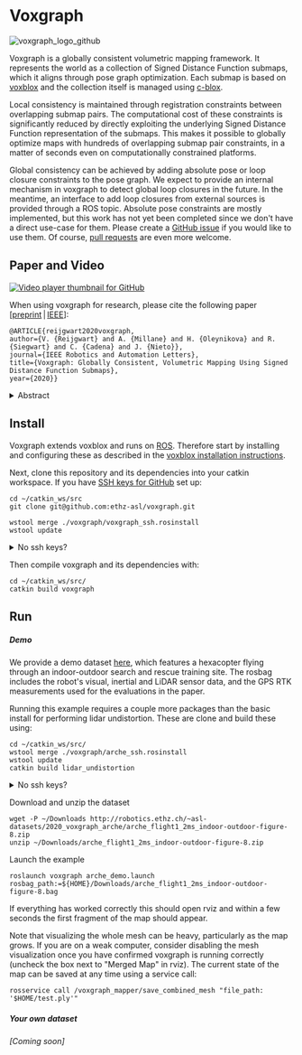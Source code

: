# Voxgraph
![voxgraph_logo_github](https://user-images.githubusercontent.com/6238939/79927519-434b4080-8440-11ea-9187-92e28466035b.png)

Voxgraph is a globally consistent volumetric mapping framework. It represents the world as a collection of Signed Distance Function submaps, which it aligns through pose graph optimization. Each submap is based on [voxblox](https://github.com/ethz-asl/voxblox) and the collection itself is managed using [c-blox](https://github.com/ethz-asl/cblox).

Local consistency is maintained through registration constraints between overlapping submap pairs. The computational cost of these constraints is significantly reduced by directly exploiting the underlying Signed Distance Function representation of the submaps. This makes it possible to globally optimize maps with hundreds of overlapping submap pair constraints, in a matter of seconds even on computationally constrained platforms.

Global consistency can be achieved by adding absolute pose or loop closure constraints to the pose graph. We expect to provide an internal mechanism in voxgraph to detect global loop closures in the future. In the meantime, an interface to add loop closures from external sources is provided through a ROS topic. Absolute pose constraints are mostly implemented, but this work has not yet been completed since we don't have a direct use-case for them. Please create a [GitHub issue](https://github.com/ethz-asl/voxgraph/issues) if you would like to use them. Of course, [pull requests](https://github.com/ethz-asl/voxgraph/pulls) are even more welcome.

## Paper and Video
[![Video player thumbnail for GitHub](https://user-images.githubusercontent.com/6238939/80018022-b94db700-84d5-11ea-9118-9540f7cdd67b.JPG)](https://youtu.be/K2HPAMqvh3E)

When using voxgraph for research, please cite the following paper [[preprint](https://www.research-collection.ethz.ch/bitstream/handle/20.500.11850/385682/Voxgraph-ETHpreprintversion.pdf?sequence=1&isAllowed=y) | [IEEE](https://ieeexplore.ieee.org/document/8903279)]:

```
@ARTICLE{reijgwart2020voxgraph,
author={V. {Reijgwart} and A. {Millane} and H. {Oleynikova} and R. {Siegwart} and C. {Cadena} and J. {Nieto}},
journal={IEEE Robotics and Automation Letters},
title={Voxgraph: Globally Consistent, Volumetric Mapping Using Signed Distance Function Submaps},
year={2020}}
```

<details>
<summary>Abstract</summary>
<br>
Globally consistent dense maps are a key requirement for long-term robot navigation in complex environments. While previous works have addressed the challenges of dense mapping and global consistency, most require more computational resources than may be available on-board small robots. We propose a framework that creates globally consistent volumetric maps on a CPU and is lightweight enough to run on computationally constrained platforms. Our approach represents the environment as a collection of overlapping signed distance function (SDF) submaps and maintains global consistency by computing an optimal alignment of the submap collection. By exploiting the underlying SDF representation, we generate correspondence-free constraints between submap pairs that are computationally efficient enough to optimize the global problem each time a new submap is added. We deploy the proposed system on a hexacopter micro aerial vehicle (MAV) with an Intel i7-8650 U CPU in two realistic scenarios: mapping a large-scale area using a 3D LiDAR and mapping an industrial space using an RGB-D camera. In the large-scale outdoor experiments, the system optimizes a 120 × 80 m map in less than 4 s and produces absolute trajectory RMSEs of less than 1 m over 400 m trajectories. Our complete system, called voxgraph, is available as open-source.
</details>

## Install
Voxgraph extends voxblox and runs on [ROS](https://www.ros.org/). Therefore start by installing and configuring these as described in the [voxblox installation instructions](https://voxblox.readthedocs.io/en/latest/pages/Installation.html).

Next, clone this repository and its dependencies into your catkin workspace. 
If you have [SSH keys for GitHub](https://help.github.com/en/github/authenticating-to-github/connecting-to-github-with-ssh) set up:
```shell script
cd ~/catkin_ws/src
git clone git@github.com:ethz-asl/voxgraph.git

wstool merge ./voxgraph/voxgraph_ssh.rosinstall
wstool update
```
<details>
<summary>No ssh keys?</summary>
<br>

```shell script
cd ~/catkin_ws/src/
git clone https://github.com/ethz-asl/voxgraph.git

wstool merge ./voxgraph/voxgraph_https.rosinstall
wstool update
```
</details>

Then compile voxgraph and its dependencies with:
```shell script
cd ~/catkin_ws/src/
catkin build voxgraph
```
    
## Run
##### Demo
We provide a demo dataset [here](http://robotics.ethz.ch/~asl-datasets/2020_voxgraph_arche/arche_flight1_2ms_indoor-outdoor-figure-8.zip), which features a hexacopter flying through an indoor-outdoor search and rescue training site. The rosbag includes the robot's visual, inertial and LiDAR sensor data, and the GPS RTK measurements used for the evaluations in the paper.

Running this example requires a couple more packages than the basic install for performing lidar undistortion. These are clone and build these using:
```shell script
cd ~/catkin_ws/src/
wstool merge ./voxgraph/arche_ssh.rosinstall
wstool update
catkin build lidar_undistortion
```
<details>
<summary>No ssh keys?</summary>
<br>

```shell script
cd ~/catkin_ws/src/
wstool merge ./voxgraph/arche_https.rosinstall
wstool update
catkin build lidar_undistortion
```
</details>

Download and unzip the dataset
```shell script
wget -P ~/Downloads http://robotics.ethz.ch/~asl-datasets/2020_voxgraph_arche/arche_flight1_2ms_indoor-outdoor-figure-8.zip
unzip ~/Downloads/arche_flight1_2ms_indoor-outdoor-figure-8.zip
```
Launch the example
```shell script
roslaunch voxgraph arche_demo.launch rosbag_path:=${HOME}/Downloads/arche_flight1_2ms_indoor-outdoor-figure-8.bag
```
If everything has worked correctly this should open rviz and within a few seconds the first fragment of the map should appear.

Note that visualizing the whole mesh can be heavy, particularly as the map grows. If you are on a weak computer, consider disabling the mesh visualization once you have confirmed voxgraph is running correctly (uncheck the box next to "Merged Map" in rviz). The current state of the map can be saved at any time using a service call:
```shell script
rosservice call /voxgraph_mapper/save_combined_mesh "file_path: '$HOME/test.ply'"
```

##### Your own dataset
_[Coming soon]_
